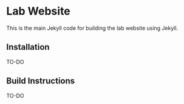 # Lab Website

This is the main Jekyll code for building the lab website using Jekyll.

## Installation

TO-DO

## Build Instructions

TO-DO